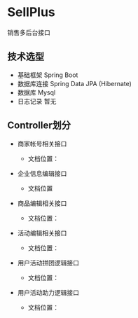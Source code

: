 # SellPlus
销售多后台接口

## 技术选型
 - 基础框架
    Spring Boot
 - 数据库连接 
    Spring Data JPA (Hibernate)
 - 数据库
    Mysql
 - 日志记录
    暂无
    
## Controller划分

 - 商家帐号相关接口

     - 文档位置：
 
 - 企业信息编辑接口
 
    - 文档位置
 
 - 商品编辑相关接口

     - 文档位置：

 - 活动编辑相关接口
 
     - 文档位置：

 - 用户活动拼团逻辑接口

     - 文档位置：

 - 用户活动助力逻辑接口

     - 文档位置：